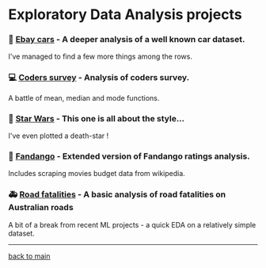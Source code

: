 # Exploratory Data Analysis projects

### :car: [Ebay cars](https://github.com/grumpyclimber/portfolio/tree/main/eda/ebay) - A deeper analysis of a well known car dataset. 
I've managed to find a few more things among the rows. 

### :computer:  [Coders survey](https://github.com/grumpyclimber/portfolio/tree/main/eda/coders_survey) - Analysis of coders survey. 
A battle of mean, median and mode functions.

### 👾 [Star Wars](https://github.com/grumpyclimber/portfolio/tree/main/eda/star_wars) - This one is all about the style... 
I've even plotted a death-star !

###  :movie_camera: [Fandango](https://github.com/grumpyclimber/portfolio/tree/main/eda/fandango) - Extended version of Fandango ratings analysis. 
Includes scraping movies budget data from wikipedia.

### 🚑 [Road fatalities](https://github.com/grumpyclimber/portfolio/tree/main/straya_road_deaths) - A basic analysis of road fatalities on Australian roads
A bit of a break from recent ML projects - a quick EDA on a relatively simple dataset.

---
[back to main](https://github.com/grumpyclimber/portfolio)
